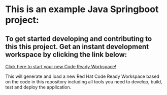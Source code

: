 # This is an example Java Springboot project: 
## To get started developing and contributing to this this project. Get an instant development workspace by clicking the link below:

[Click here to start your new Code Ready Workspace!](https://codeready-codeready-workspaces-operator.apps.sandbox.x8i5.p1.openshiftapps.com/dashboard/#/load-factory/?url=https://raw.githubusercontent.com/mdiwing/crw-demo/main/devfile.yaml&policies.create=peruser)

This will generate and load a new Red Hat Code Ready Workspace based on the code in this repository including all tools you need to develop, build, test and deploy the application.
